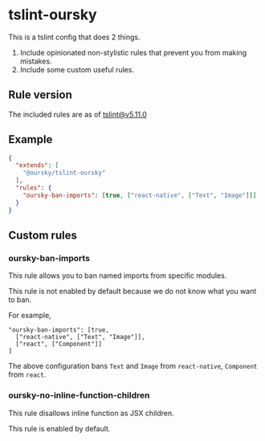 # tslint-oursky

This is a tslint config that does 2 things.

1. Include opinionated non-stylistic rules that prevent you from making mistakes.
2. Include some custom useful rules.

## Rule version

The included rules are as of tslint@v5.11.0

## Example

```json
{
  "extends": [
    "@oursky/tslint-oursky"
  ],
  "rules": {
    "oursky-ban-imports": [true, ["react-native", ["Text", "Image"]]]
  }
}
```

## Custom rules

### oursky-ban-imports

This rule allows you to ban named imports from specific modules.

This rule is not enabled by default because we do not know what you
want to ban.

For example,

```
"oursky-ban-imports": [true,
  ["react-native", ["Text", "Image"]],
  ["react", ["Component"]]
]
```

The above configuration bans `Text` and `Image` from `react-native`,
`Component` from `react`.

### oursky-no-inline-function-children

This rule disallows inline function as JSX children.

This rule is enabled by default.
